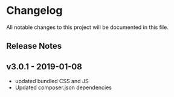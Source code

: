 # Changelog
All notable changes to this project will be documented in this file.  

## Release Notes
## v3.0.1 - 2019-01-08
* updated bundled CSS and JS
* Updated composer.json dependencies
